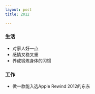 ```yaml
---
layout: post
title: 2012

---
```


### 生活
* 对家人好一点
* 感情又稳又重
* 养成锻炼身体的习惯

### 工作
* 做一款能入选Apple Rewind 2012的东东